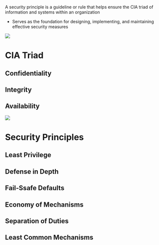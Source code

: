 A security principle is a guideline or rule that helps ensure the CIA triad of information and systems within an organization

* Serves as the foundation for designing, implementing, and maintaining effective security measures

![](https://github.com/JonmarCorpuz/SecondBrain/blob/main/Assets/Whitespace.png)

# CIA Triad

## Confidentiality

## Integrity

## Availability

![](https://github.com/JonmarCorpuz/SecondBrain/blob/main/Assets/Whitespace.png)

# Security Principles

## Least Privilege

## Defense in Depth

## Fail-Ssafe Defaults

## Economy of Mechanisms

## Separation of Duties

## Least Common Mechanisms
